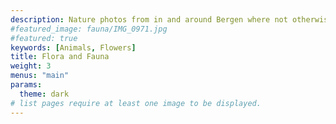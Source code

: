```yaml
---
description: Nature photos from in and around Bergen where not otherwise specified
#featured_image: fauna/IMG_0971.jpg
#featured: true
keywords: [Animals, Flowers]
title: Flora and Fauna
weight: 3
menus: "main"
params:
  theme: dark
# list pages require at least one image to be displayed.
---
```

